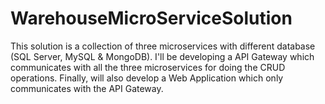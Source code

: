 # WarehouseMicroServiceSolution

This solution is a collection of three microservices with different database (SQL Server, MySQL & MongoDB). I'll be developing a API Gateway which communicates with all the three microservices for doing the CRUD operations. Finally, will also develop a Web Application which only communicates with the API Gateway.
